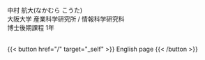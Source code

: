 
中村 航大(なかむら こうた)  
大阪大学 産業科学研究所 / 情報科学研究科  
博士後期課程 1年

\
{{< button href="/" target="_self" >}}
English page
{{< /button >}}

<!-- ## Selected Recent Publications -->